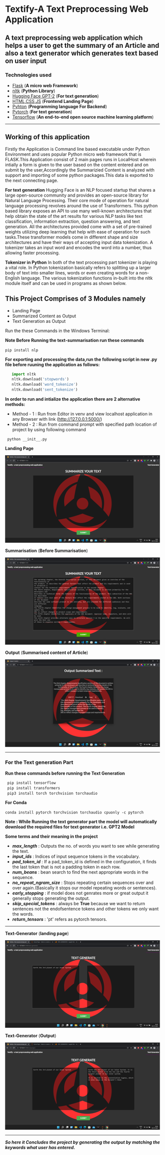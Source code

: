 # Textify-A Text Preprocessing Web Application
## A text preprocessing web application which helps a user to get the summary of an Article and also a text generator which generates text based on user input

### Technologies used
+ [Flask](https://flask.palletsprojects.com/en/2.0.x/) (**A micro web Framework**)
+ [nltk](https://www.nltk.org/) (**Python Library**)
+ [Hugging Face GPT-2](https://huggingface.co/) (**For text generation**)
+ [HTML,CSS,JS](https://www.w3schools.com/whatis/) (**Frontend Landing Page**)
+ [Pyhton](https://www.python.org/) (**Programming language For Backend**)
+ [Pytorch](https://pytorch.org/) (**For text generation**)
+ [Tensorflow](https://www.tensorflow.org/) (**An end-to-end open source machine learning platform**)
---
## Working of this application
Firstly the Application is Command line based executable under Python Environment and uses popular Python micro web framework that is FLASK.This Application consist of 2 main pages runs in LocalHost wherein intially a form is given to the user based on the content entered and on submit by the user,Accordingly the Summarizied Content is analyzed with support and importing of some python packages.This data is exported to the next connecting page.

**For text generation**
Hugging Face is an NLP focused startup that shares a large open-source community and provides an open-source library for Natural Language Processing. Their core mode of operation for natural language processing revolves around the use of Transformers. This python based library exposes an API to use many well-known architectures that help obtain the state of the art results for various NLP tasks like text classification, information extraction, question answering, and text generation. All the architectures provided come with a set of pre-trained weights utilizing deep learning that help with ease of operation for such tasks.These transformer models come in different shape and size architectures and have their ways of accepting input data tokenization. A tokenizer takes an input word and encodes the word into a number, thus allowing faster processing.

**Tokenizer in Python**
In both of the text processing part tokenizer is playing a vital role. In Python tokenization basically refers to splitting up a larger body of text into smaller lines, words or even creating words for a non-English language. The various tokenization functions in-built into the nltk module itself and can be used in programs as shown below.
 

## This Project Comprises of 3 Modules namely
+ Landing Page
+ Summarized Content as Output
+ Text Generation as Output

Run the these Commands in the Windows Terminal:

**Note Before Running the text-summarisation run these commands**

`pip install nlp`

**For exporting and processing the data,run the following script in new .py file before ruuning the application as follows:**

```python
   import nltk
   nltk.download('stopwords')
   nltk.download('word_tokenize')
   nltk.download('sent_tokenize')
```
**In order to run and intialize the application there are 2 alternative methods:**
+ Method - 1 : Run from Editor in venv and view localhost application in any Browser with link 
(http://127.0.0.1:5000/)
+ Method - 2 : Run from command prompt with specified path location of project by using following command

```
 python __init__.py
```
**Landing Page**

![alt text](https://github.com/VivekChoudhary77/Textify-text-preprocessing/blob/master/Images/Screenshot%20(6).png)

**Summarisation** (**Before Summarisation**)

![alt text](https://github.com/VivekChoudhary77/Textify-text-preprocessing/blob/master/Images/Screenshot%20(7).png)

**Output** (**Summarised content of Article**)

![alt text](https://github.com/VivekChoudhary77/Textify-text-preprocessing/blob/master/Images/Screenshot%20(8).png)

---
### For the Text generation Part

**Run these commands before running the Text Generation**

```python
 pip install tensorflow
 pip install transformers
 pip3 install torch torchvision torchaudio
```

**For Conda**

`conda install pytorch torchvision torchaudio cpuonly -c pytorch`

**Note : While Running the text generator part the model will automatically download the required files for text generator i.e. GPT2 Model**

**Some terms and their meaning in the project**

+ **_max_length_** : Outputs the no. of words you want to see while generating the text.
+ **_input_ids_** : Indices of input sequence tokens in the vocabulary.
+ **_pad_token_id_** : If a pad_token_id is defined in the configuration, it finds the last token that is not a padding token in each row.
+ **_num_beans_** : bean search to find the next appropriate words in the sequence.
+ **_no_repeat_ngram_size_** : Stops repeating certain sequences over and over again.(Basically it stops our model repeating words or sentences).
+ **_early_stopping_** : if model does not genrates more or great output it generally stops generating the output.
+ **_skip_special_tokens_** : always be **True** because we want to return sentences not the endofsentence tokens and other tokens we only want the words.
+ **_return_tensors_** : 'pt' refers as pytorch tensors.

---

**Text-Generator** (**landing page**)

![alt_text](https://github.com/VivekChoudhary77/Textify-text-preprocessing/blob/master/Images/Screenshot%20(9).png)

**Text-Generator** (**Output**)

![alt_text](https://github.com/VivekChoudhary77/Textify-text-preprocessing/blob/master/Images/Screenshot%20(10).png)

---

**_So here it Concludes the project by generating the output by matching the keywords what user has entered_.**
